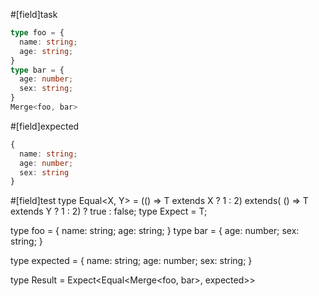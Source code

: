 #[field]task
```ts
type foo = {
  name: string;
  age: string;
}
type bar = {
  age: number;
  sex: string;
}
Merge<foo, bar>
```

#[field]expected
```ts
{
  name: string;
  age: number;
  sex: string
}
```

#[field]test
type Equal<X, Y> = (<T>() => T extends X ? 1 : 2) extends(
    <T>() => T extends Y ? 1 : 2) ? true : false;
type Expect<T extends true> = T;

type foo = {
  name: string;
  age: string;
}
type bar = {
  age: number;
  sex: string;
}

type expected = {
  name: string;
  age: number; 
  sex: string;
}

type Result = Expect<Equal<Merge<foo, bar>, expected>>
